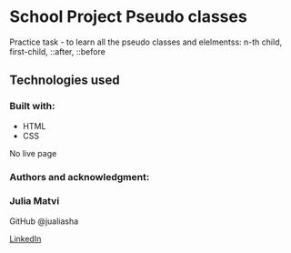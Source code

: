 # School Project Pseudo classes

Practice task - to learn all the pseudo classes and elelmentss: n-th child, first-child, ::after, ::before

## Technologies used

### Built with:

- HTML
- CSS

No live page

### Authors and acknowledgment:

### Julia Matvi

GitHub @jualiasha

[LinkedIn](www.linkedin.com/in/jualiasha)

